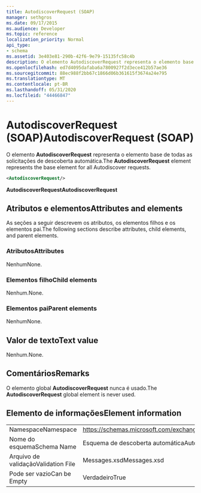 ```yaml
---
title: AutodiscoverRequest (SOAP)
manager: sethgros
ms.date: 09/17/2015
ms.audience: Developer
ms.topic: reference
localization_priority: Normal
api_type:
- schema
ms.assetid: 3e403e81-290b-42f6-9e79-15135fc58c4b
description: O elemento AutodiscoverRequest representa o elemento base de todas as solicitações de descoberta automática.
ms.openlocfilehash: ed7d4095dafaba6a7800927f2d3ece412b57ae36
ms.sourcegitcommit: 88ec988f2bb67c1866d06b361615f3674a24e795
ms.translationtype: MT
ms.contentlocale: pt-BR
ms.lasthandoff: 05/31/2020
ms.locfileid: "44466847"
---
```

# <a name="autodiscoverrequest-soap"></a><span data-ttu-id="e80ad-103">AutodiscoverRequest (SOAP)</span><span class="sxs-lookup"><span data-stu-id="e80ad-103">AutodiscoverRequest (SOAP)</span></span>

<span data-ttu-id="e80ad-104">O elemento **AutodiscoverRequest** representa o elemento base de todas as solicitações de descoberta automática.</span><span class="sxs-lookup"><span data-stu-id="e80ad-104">The **AutodiscoverRequest** element represents the base element for all Autodiscover requests.</span></span> 
  
```XML
<AutodiscoverRequest/>
```

 <span data-ttu-id="e80ad-105">**AutodiscoverRequest**</span><span class="sxs-lookup"><span data-stu-id="e80ad-105">**AutodiscoverRequest**</span></span>
## <a name="attributes-and-elements"></a><span data-ttu-id="e80ad-106">Atributos e elementos</span><span class="sxs-lookup"><span data-stu-id="e80ad-106">Attributes and elements</span></span>

<span data-ttu-id="e80ad-107">As seções a seguir descrevem os atributos, os elementos filhos e os elementos pai.</span><span class="sxs-lookup"><span data-stu-id="e80ad-107">The following sections describe attributes, child elements, and parent elements.</span></span>
  
### <a name="attributes"></a><span data-ttu-id="e80ad-108">Atributos</span><span class="sxs-lookup"><span data-stu-id="e80ad-108">Attributes</span></span>

<span data-ttu-id="e80ad-109">Nenhum</span><span class="sxs-lookup"><span data-stu-id="e80ad-109">None.</span></span>
  
### <a name="child-elements"></a><span data-ttu-id="e80ad-110">Elementos filho</span><span class="sxs-lookup"><span data-stu-id="e80ad-110">Child elements</span></span>

<span data-ttu-id="e80ad-111">Nenhum.</span><span class="sxs-lookup"><span data-stu-id="e80ad-111">None.</span></span>
  
### <a name="parent-elements"></a><span data-ttu-id="e80ad-112">Elementos pai</span><span class="sxs-lookup"><span data-stu-id="e80ad-112">Parent elements</span></span>

<span data-ttu-id="e80ad-113">Nenhum</span><span class="sxs-lookup"><span data-stu-id="e80ad-113">None.</span></span>
  
## <a name="text-value"></a><span data-ttu-id="e80ad-114">Valor de texto</span><span class="sxs-lookup"><span data-stu-id="e80ad-114">Text value</span></span>

<span data-ttu-id="e80ad-115">Nenhum.</span><span class="sxs-lookup"><span data-stu-id="e80ad-115">None.</span></span>
  
## <a name="remarks"></a><span data-ttu-id="e80ad-116">Comentários</span><span class="sxs-lookup"><span data-stu-id="e80ad-116">Remarks</span></span>

<span data-ttu-id="e80ad-117">O elemento global **AutodiscoverRequest** nunca é usado.</span><span class="sxs-lookup"><span data-stu-id="e80ad-117">The **AutodiscoverRequest** global element is never used.</span></span> 
  
## <a name="element-information"></a><span data-ttu-id="e80ad-118">Elemento de informações</span><span class="sxs-lookup"><span data-stu-id="e80ad-118">Element information</span></span>

|||
|:-----|:-----|
|<span data-ttu-id="e80ad-119">Namespace</span><span class="sxs-lookup"><span data-stu-id="e80ad-119">Namespace</span></span>  <br/> |https://schemas.microsoft.com/exchange/2010/Autodiscover  <br/> |
|<span data-ttu-id="e80ad-120">Nome do esquema</span><span class="sxs-lookup"><span data-stu-id="e80ad-120">Schema Name</span></span>  <br/> |<span data-ttu-id="e80ad-121">Esquema de descoberta automática</span><span class="sxs-lookup"><span data-stu-id="e80ad-121">Autodiscover schema</span></span>  <br/> |
|<span data-ttu-id="e80ad-122">Arquivo de validação</span><span class="sxs-lookup"><span data-stu-id="e80ad-122">Validation File</span></span>  <br/> |<span data-ttu-id="e80ad-123">Messages.xsd</span><span class="sxs-lookup"><span data-stu-id="e80ad-123">Messages.xsd</span></span>  <br/> |
|<span data-ttu-id="e80ad-124">Pode ser vazio</span><span class="sxs-lookup"><span data-stu-id="e80ad-124">Can be Empty</span></span>  <br/> |<span data-ttu-id="e80ad-125">Verdadeiro</span><span class="sxs-lookup"><span data-stu-id="e80ad-125">True</span></span>  <br/> |
   

